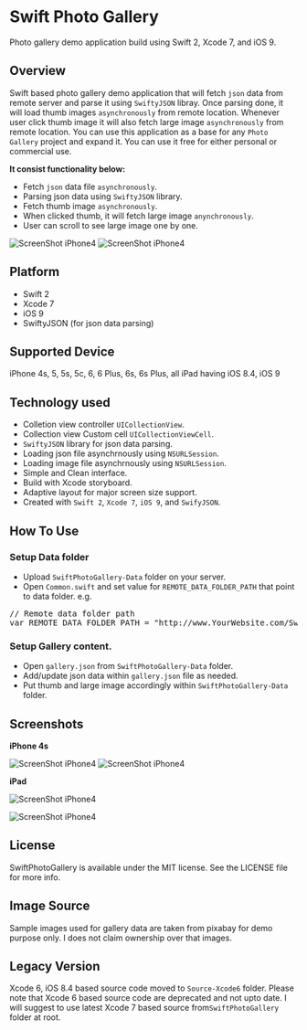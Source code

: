 # Swift Photo Gallery
Photo gallery demo application build using Swift 2, Xcode 7, and iOS 9.

## Overview
Swift based photo gallery demo application that will fetch ``json`` data from remote server and parse it using ``SwiftyJSON`` libray. Once parsing done, it will load thumb images ``asynchronously`` from remote location. Whenever user click thumb image it will also fetch large image ``asynchronously`` from remote location. You can use this application as a base for any ``Photo Gallery`` project and expand it. You can use it free for either personal or commercial use. 

**It consist functionality below:**
+ Fetch ``json`` data file ``asynchronously``.
+ Parsing json data using ``SwiftyJSON`` library.
+ Fetch thumb image ``asynchronously``.
+ When clicked thumb, it will fetch large image ``anynchronously``.
+ User can scroll to see large image one by one.

![ScreenShot iPhone4](../master/Screenshots/main-1t.png)
![ScreenShot iPhone4](../master/Screenshots/main-2t.png)

## Platform
+ Swift 2
+ Xcode 7
+ iOS 9
+ SwiftyJSON (for json data parsing)

## Supported Device
iPhone 4s, 5, 5s, 5c, 6, 6 Plus, 6s, 6s Plus, all iPad having iOS 8.4, iOS 9

## Technology used
+ Colletion view controller ``UICollectionView``.
+ Collection view Custom cell  ``UICollectionViewCell``.
+ ``SwiftyJSON`` library for json data parsing.
+ Loading json file asynchrnously using ``NSURLSession``.
+ Loading image file asynchrnously using ``NSURLSession``.
+ Simple and Clean interface.
+ Build with Xcode storyboard.
+ Adaptive layout for major screen size support.
+ Created with ``Swift 2``, ``Xcode 7``, ``iOS 9``, and ``SwifyJSON``.

## How To Use

### Setup Data folder
+ Upload ``SwiftPhotoGallery-Data`` folder on your server.
+ Open ``Common.swift`` and set value for ``REMOTE_DATA_FOLDER_PATH`` that point to data folder.
e.g.
<pre>
// Remote data folder path
var REMOTE_DATA_FOLDER_PATH = "http://www.YourWebsite.com/SwiftPhotoGallery-Data/"
</pre>

### Setup Gallery content.
+ Open ``gallery.json`` from ``SwiftPhotoGallery-Data`` folder.
+ Add/update json data within ``gallery.json`` file as needed.
+ Put thumb and large image accordingly within ``SwiftPhotoGallery-Data`` folder.


## Screenshots

**iPhone 4s**

![ScreenShot iPhone4](../master/Screenshots/main-1t.png)
![ScreenShot iPhone4](../master/Screenshots/main-2t.png)

**iPad**

![ScreenShot iPhone4](../master/Screenshots/iPad-1.png)

![ScreenShot iPhone4](../master/Screenshots/ipad-2.png)

## License
SwiftPhotoGallery is available under the MIT license. See the LICENSE file for more info.

## Image Source
Sample images used for gallery data are taken from pixabay for demo purpose only. I does not claim ownership over that images.

## Legacy Version
Xcode 6, iOS 8.4 based source code moved to ``Source-Xcode6`` folder. Please note that Xcode 6 based source code are deprecated and not upto date. I will suggest to use latest Xcode 7 based source from``SwiftPhotoGallery`` folder at root.


